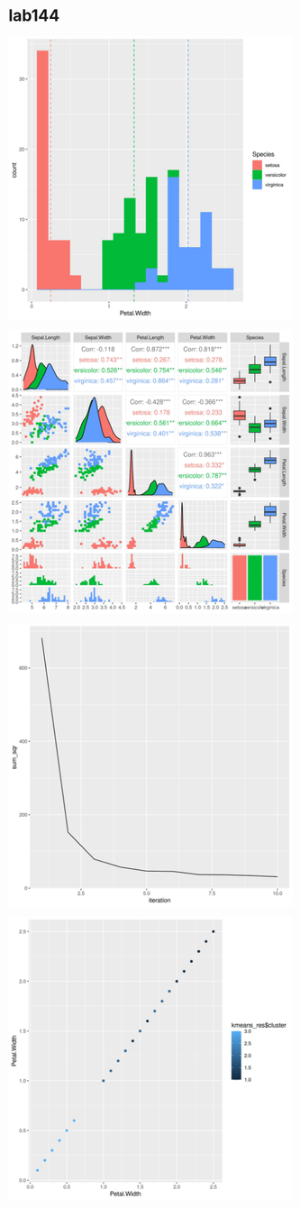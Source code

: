 # lab144
![plot1](plot1.jpg "plot1")

![plot2](plot2.jpg "plot2")

![plot3](plot3.jpg "plot3")

![plot4](plot4.jpg "plot4")

